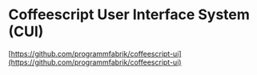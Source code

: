 # Coffeescript User Interface System (CUI)

[https://github.com/programmfabrik/coffeescript-ui](https://github.com/programmfabrik/coffeescript-ui)
